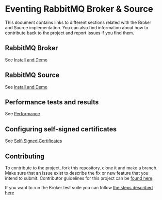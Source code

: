 # Eventing RabbitMQ Broker & Source

This document contains links to different sections related with the Broker and Source implementation.
You can also find information about how to contribute back to the project and report issues if you find them.

## RabbitMQ Broker

See [Install and Demo](broker/)

## RabbitMQ Source

See [Install and Demo](source/)

## Performance tests and results

See [Performance](../test/performance/)

## Configuring self-signed certificates
See [Self-Signed Certificates](self-signed-certs/)

## Contributing

To contribute to the project, fork this repository, clone it and make a branch.
Make sure that an issue exist to describe the fix or new feature that you intend to submit.
Contributor guidelines for this project can be [found here](CONTRIBUTING.md).

If you want to run the Broker test suite you can follow [the steps described here](../test/)
